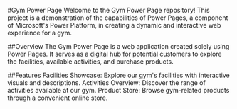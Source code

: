 #Gym Power Page
Welcome to the Gym Power Page repository! This project is a demonstration of the capabilities of Power Pages, a component of Microsoft's Power Platform, in creating a dynamic and interactive web experience for a gym.

##Overview
The Gym Power Page is a web application created solely using Power Pages. It serves as a digital hub for  potential customers to explore the facilities, available activities, and purchase products.

##Features
Facilities Showcase: Explore our gym's facilities with interactive visuals and descriptions.
Activities Overview: Discover the range of activities available at our gym.
Product Store: Browse gym-related products through a convenient online store.



